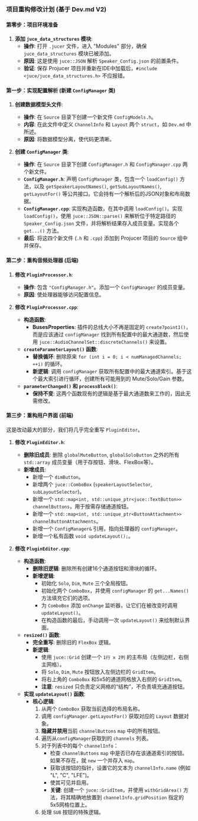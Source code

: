 

### **项目重构修改计划 (基于 Dev.md V2)**

#### **第零步：项目环境准备**

1.  **添加 `juce_data_structures` 模块**:
    *   **操作**: 打开 `.jucer` 文件，进入 "Modules" 部分，确保 `juce_data_structures` 模块已被添加。
    *   **原因**: 这是使用 `juce::JSON` 解析 `Speaker_Config.json` 的前置条件。
    *   **验证**: 保存 Projucer 项目并重新在IDE中加载后，`#include <juce/juce_data_structures.h>` 不应报错。

#### **第一步：实现配置解析 (新建 `ConfigManager` 类)**

1.  **创建数据模型头文件**:
    *   **操作**: 在 `Source` 目录下创建一个新文件 `ConfigModels.h`。
    *   **内容**: 在此文件中定义 `ChannelInfo` 和 `Layout` 两个 `struct`，如 `Dev.md` 中所述。
    *   **原因**: 将数据模型分离，使代码更清晰。

2.  **创建 `ConfigManager` 类**:
    *   **操作**: 在 `Source` 目录下创建 `ConfigManager.h` 和 `ConfigManager.cpp` 两个新文件。
    *   **`ConfigManager.h`**: 声明 `ConfigManager` 类，包含一个 `loadConfig()` 方法，以及 `getSpeakerLayoutNames()`, `getSubLayoutNames()`, `getLayoutFor()` 等公共接口。它会持有一个解析后的JSON对象和布局数据。
    *   **`ConfigManager.cpp`**: 实现构造函数，在其中调用 `loadConfig()`。实现 `loadConfig()`，使用 `juce::JSON::parse()` 来解析位于特定路径的 `Speaker_Config.json` 文件，并将解析结果存入成员变量。实现各个 `get...()` 方法。
    *   **最后**: 将这四个新文件 (`.h` 和 `.cpp`) 添加到 Projucer 项目的 `Source` 组中并保存。

#### **第二步：重构音频处理器 (后端)**

1.  **修改 `PluginProcessor.h`**:
    *   **操作**: 包含 `"ConfigManager.h"`。添加一个 `ConfigManager` 的成员变量。
    *   **原因**: 使处理器能够访问配置信息。

2.  **修改 `PluginProcessor.cpp`**:
    *   **构造函数**:
        *   **BusesProperties**: 插件的总线大小不再是固定的 `create7point1()`，而是应该通过 `configManager` 找到所有配置中的最大通道数，然后使用 `juce::AudioChannelSet::discreteChannels()` 来设置。
    *   **`createParameterLayout()` 函数**:
        *   **替换循环**: 删除原来 `for (int i = 0; i < numManagedChannels; ++i)` 的循环。
        *   **新逻辑**: 调用 `configManager` 获取所有配置中的最大通道索引。基于这个最大索引进行循环，创建所有可能用到的 Mute/Solo/Gain 参数。
    *   **`parameterChanged()` 和 `processBlock()`**:
        *   **保持不变**: 这两个函数现有的逻辑是基于最大通道数来工作的，因此无需修改。

#### **第三步：重构用户界面 (前端)**

这是改动最大的部分，我们将几乎完全重写 `PluginEditor`。

1.  **修改 `PluginEditor.h`**:
    *   **删除旧成员**: 删除 `globalMuteButton`, `globalSoloButton` 之外的所有 `std::array` 成员变量（用于存按钮、滑块、FlexBox等）。
    *   **新增成员**:
        *   新增一个 `dimButton`。
        *   新增两个 `juce::ComboBox` (`speakerLayoutSelector`, `subLayoutSelector`)。
        *   新增一个 `std::map<int, std::unique_ptr<juce::TextButton>> channelButtons`，用于按需存储通道按钮。
        *   新增一个 `std::map<int, std::unique_ptr<ButtonAttachment>> channelButtonAttachments`。
        *   新增一个 `ConfigManager&` 引用，指向处理器的 `configManager`。
        *   新增一个私有函数 `void updateLayout();`。

2.  **修改 `PluginEditor.cpp`**:
    *   **构造函数**:
        *   **删除旧逻辑**: 删除所有创建16个通道按钮和滑块的循环。
        *   **新增逻辑**:
            *   初始化 `Solo`, `Dim`, `Mute` 三个全局按钮。
            *   初始化两个 `ComboBox`，并使用 `configManager` 的 `get...Names()` 方法填充它们的选项。
            *   为 `ComboBox` 添加 `onChange` 监听器，让它们在被改变时调用 `updateLayout()`。
            *   在构造函数的最后，手动调用一次 `updateLayout()` 来绘制默认界面。
    *   **`resized()` 函数**:
        *   **完全重写**: 删除旧的 `FlexBox` 逻辑。
        *   **新逻辑**:
            *   使用 `juce::Grid` 创建一个 `1行 x 2列` 的主布局（左侧边栏，右侧主网格）。
            *   将 `Solo`, `Dim`, `Mute` 按钮放入左侧边栏的 `GridItem`。
            *   将右上角的 `ComboBox` 和5x5的通道网格放入右侧的 `GridItem`。
            *   **注意**: `resized` 只负责定义网格的“结构”，不负责填充通道按钮。
    *   **实现 `updateLayout()` 函数**:
        *   **核心逻辑**:
            1.  从两个 `ComboBox` 获取当前选择的布局名称。
            2.  调用 `configManager.getLayoutFor()` 获取对应的 `Layout` 数据对象。
            3.  **隐藏并禁用**当前 `channelButtons` `map` 中的所有按钮。
            4.  遍历从`configManager`获取到的 `channels` 列表。
            5.  对于列表中的每个 `channelInfo`：
                *   检查 `channelButtons` `map` 中是否已存在该通道索引的按钮。如果不存在，就 `new` 一个并存入 `map`。
                *   获取该按钮的指针，设置它的文本为 `channelInfo.name` (例如 "L", "C", "LFE")。
                *   使其可见并启用。
                *   **关键**: 创建一个 `juce::GridItem`，并使用 `withGridArea()` 方法，将其精确地放置到 `channelInfo.gridPosition` 指定的5x5网格位置上。
            6.  处理 `SUB` 按钮的特殊逻辑。
